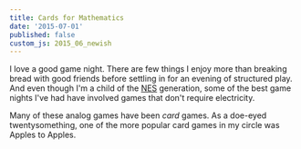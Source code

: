 ```yaml
---
title: Cards for Mathematics
date: '2015-07-01'
published: false
custom_js: 2015_06_newish
---
```

I love a good game night. There are few things I enjoy more than breaking bread with good friends before settling in for an evening of structured play. And even though I'm a child of the <a href="https://en.wikipedia.org/wiki/Nintendo_Entertainment_System" target="_blank">NES</a> generation, some of the best game nights I've had have involved games that don't require electricity.

Many of these analog games have been _card_ games. As a doe-eyed twentysomething, one of the more popular card games in my circle was Apples to Apples.
